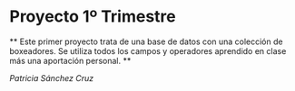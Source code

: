 # Proyecto 1º Trimestre
** Este primer proyecto trata de una base de datos con una colección de boxeadores. Se utiliza todos los campos y operadores aprendido en clase más una aportación personal. **

*Patricia Sánchez Cruz*
